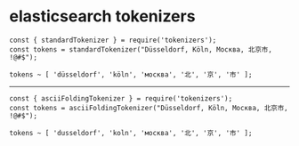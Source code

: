 # elasticsearch tokenizers

    const { standardTokenizer } = require('tokenizers');
    const tokens = standardTokenizer("Düsseldorf, Köln, Москва, 北京市, !@#$");

    tokens ~ [ 'düsseldorf', 'köln', 'москва', '北', '京', '市' ];
___

    const { asciiFoldingTokenizer } = require('tokenizers');
    const tokens = asciiFoldingTokenizer("Düsseldorf, Köln, Москва, 北京市, !@#$");

    tokens ~ [ 'dusseldorf', 'koln', 'москва', '北', '京', '市' ];
